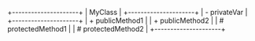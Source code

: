 +---------------------+
|       MyClass       |
+---------------------+
|     - privateVar    |
+---------------------+
|    + publicMethod1  |
|    + publicMethod2  |
|    # protectedMethod1 |
|    # protectedMethod2 |
+---------------------+
